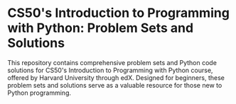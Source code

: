 # CS50's Introduction to Programming with Python: Problem Sets and Solutions

<p> This repository contains comprehensive problem sets and Python code solutions for CS50's Introduction to Programming with Python course, offered by Harvard University through edX. Designed for beginners, these problem sets and solutions serve as a valuable resource for those new to Python programming. </p>
